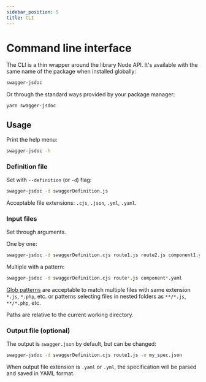 ```yaml
---
sidebar_position: 5
title: CLI
---
```


# Command line interface

The CLI is a thin wrapper around the library Node API. It's available with the same name of the package when installed globally:

```bash
swagger-jsdoc
```

Or through the standard ways provided by your package manager:

```bash
yarn swagger-jsdoc
```

## Usage

Print the help menu:

```bash
swagger-jsdoc -h
```

### Definition file

Set with `--definition` (or `-d`) flag:

```bash
swagger-jsdoc -d swaggerDefinition.js
```

Acceptable file extensions: `.cjs`, `.json`, `.yml`, `.yaml`.

### Input files

Set through arguments.

One by one:

```bash
swagger-jsdoc -d swaggerDefinition.cjs route1.js route2.js component1.yaml component2.yaml
```

Multiple with a pattern:

```bash
swagger-jsdoc -d swaggerDefinition.cjs route*.js component*.yaml
```

[Glob patterns](https://github.com/isaacs/node-glob) are acceptable to match multiple files with same extension `*.js`, `*.php`, etc. or patterns selecting files in nested folders as `**/*.js`, `**/*.php`, etc.

Paths are relative to the current working directory.

### Output file (optional)

The output is `swagger.json` by default, but can be changed:

```bash
swagger-jsdoc -d swaggerDefinition.cjs route1.js -o my_spec.json
```

When output file extension is `.yaml` or `.yml`, the specification will be parsed and saved in YAML format.
